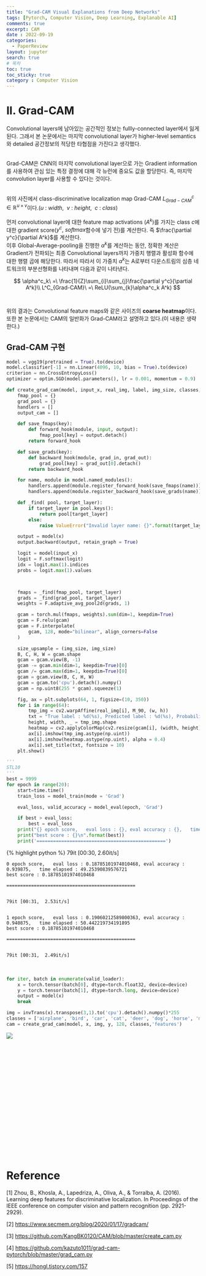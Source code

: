 ```yaml
---
title: "Grad-CAM Visual Explanations from Deep Networks"
tags: [Pytorch, Computer Vision, Deep Learning, Explanable AI]
comments: true
excerpt: CAM
date : 2022-09-19
categories: 
  - PaperReview
layout: jupyter
search: true
# 목차
toc: true  
toc_sticky: true 
category : Computer Vision
---
```


<style scoped>
    .long {
        height : 300px;
        overflow : auto;
    }
</style>

# II. Grad-CAM

Convolutional layers에 남아있는 공간적인 정보는 fullly-connected layer에서 잃게 된다. 그래서 본 논문에서는 마지막 convolutional layer가 higher-level semantics와 detailed 공간정보의 적당한 타협점을 가진다고 생각했다.<br><br>

Grad-CAM은 CNN의 마지막 convolutional layer으로 가는 Gradient information를 사용하여 관심 있는 특정 결정에 대해 각 뉴런에 중요도 값을 할당한다. 즉, 마지막 convolution layer를 사용할 수 있다는 것이다.<br><br>

위의 사진에서 class-discriminative localization map Grad-CAM $L^c_{Grad-CAM}\in \mathbb{R}^{u \times v}$이다.($u\ :\ width,\ \ v\ :\ height,\ \ c\ :\ class$)
<br><br>
먼저 convolutional layer에 대한 feature map activations ($A^k$)를 가지는 class $c$에 대한 gradient score($y^c,\ softmax$함수에 넣기 전)를 계산한다. 즉 $\frac{\partial y^c}{\partial A^k}$를 계산한다. <br>
이후 Global-Average-pooling을 진행한 $\alpha^k$를 계산하는 동안, 정확한 계산은 Gradient가 전파되는 최종 Convolutional layers까지 가중치 행렬과 활성화 함수에 대한 행렬 곱에 해당한다. 따라서 따라서 이 가중치 $\alpha^k$는 A로부터 다운스트림의 심층 네트워크의 부분선형화를 나타내며 다음과 같이 나타낸다.

$$
\alpha^c_k\ =\ \frac{1}{Z}\sum_{i}\sum_{j}\frac{\partial y^c}{\partial A^k}\\ L^C_{Grad-CAM}\ =\ ReLU(\sum_{k}\alpha^c_k A^k)
$$
<br><br>
위의 결과는 Convolutional feature maps와 같은 사이즈의 **coarse heatmap**이다.
또한 본 논문에서는 CAM의 일반화가 Grad-CAM라고 설명하고 있다.(이 내용은 생략한다.) 

## Grad-CAM 구현


```python
model = vgg19(pretrained = True).to(device)
model.classifier[-1] = nn.Linear(4096, 10, bias = True).to(device)
criterion = nn.CrossEntropyLoss()
optimizer = optim.SGD(model.parameters(), lr = 0.001, momentum = 0.9)
```


```python
def create_grad_cam(model, input_x, real_img, label, img_size, classes, target_layer):
    fmap_pool = {}
    grad_pool = {}
    handlers = []
    output_cam = []

    def save_fmaps(key):
        def forward_hook(module, input, output):
            fmap_pool[key] = output.detach()
        return forward_hook

    def save_grads(key):
        def backward_hook(module, grad_in, grad_out):
            grad_pool[key] = grad_out[0].detach()
        return backward_hook

    for name, module in model.named_modules():
        handlers.append(module.register_forward_hook(save_fmaps(name)))
        handlers.append(module.register_backward_hook(save_grads(name)))

    def _find( pool, target_layer):
        if target_layer in pool.keys():
            return pool[target_layer]
        else:
            raise ValueError("Invalid layer name: {}".format(target_layer))

    output = model(x)
    output.backward(output, retain_graph = True)

    logit = model(input_x)
    logit = F.softmax(logit)
    idx = logit.max(1).indices
    probs = logit.max(1).values



    fmaps = _find(fmap_pool, target_layer)
    grads = _find(grad_pool, target_layer)
    weights = F.adaptive_avg_pool2d(grads, 1)

    gcam = torch.mul(fmaps, weights).sum(dim=1, keepdim=True)
    gcam = F.relu(gcam)
    gcam = F.interpolate(
        gcam, 128, mode="bilinear", align_corners=False
    )

    size_upsample = (img_size, img_size)
    B, C, H, W = gcam.shape
    gcam = gcam.view(B, -1)
    gcam -= gcam.min(dim=1, keepdim=True)[0]
    gcam /= gcam.max(dim=1, keepdim=True)[0]
    gcam = gcam.view(B, C, H, W)
    gcam = gcam.to('cpu').detach().numpy()
    gcam = np.uint8(255 * gcam).squeeze(1)

    fig, ax = plt.subplots(64, 1, figsize=(10, 350))
    for i in range(64):
        tmp_img = cv2.warpAffine(real_img[i], M_90, (w, h))
        txt = "True label : %d(%s), Predicted label : %d(%s), Probability : %.2f" % (label[i].item(), classes[label[i].item()], idx[i].item(), classes[idx[i].item()], probs[i].item())
        height, width, _ = tmp_img.shape
        heatmap = cv2.applyColorMap(cv2.resize(gcam[i], (width, height)), cv2.COLORMAP_RAINBOW)
        ax[i].imshow(tmp_img.astype(np.uint))
        ax[i].imshow(heatmap.astype(np.uint), alpha = 0.4)
        ax[i].set_title(txt, fontsize = 10)
    plt.show()    

```


```python
'''
STL10
'''
best = 9999
for epoch in range(20):
    start=time.time()
    train_loss = model_train(mode = 'Grad')

    eval_loss, valid_accuracy = model_eval(epoch, 'Grad')

    if best > eval_loss:
        best = eval_loss
    print("{} epoch score,   eval loss : {}, eval accuracy : {},   time elapsed : {}".format(epoch, eval_loss, valid_accuracy,time.time() - start))
    print("best score : {}\n".format(best))
    print('===============================================')
```

<div class = long>
{% highlight python %}
    79it [00:30,  2.60it/s]
    

    0 epoch score,   eval loss : 0.18785101974010468, eval accuracy : 0.939875,   time elapsed : 49.25390839576721
    best score : 0.18785101974010468
    
    ===============================================
    

    79it [00:31,  2.53it/s]
    

    1 epoch score,   eval loss : 0.19060212589800363, eval accuracy : 0.940875,   time elapsed : 50.442219734191895
    best score : 0.18785101974010468
    
    ===============================================
    

    79it [00:31,  2.49it/s]
    

    2 epoch score,   eval loss : 0.2004742234125734, eval accuracy : 0.940625,   time elapsed : 51.00742697715759
    best score : 0.18785101974010468
    
    ===============================================
    

    79it [00:32,  2.46it/s]
    

    3 epoch score,   eval loss : 0.17100459837913518, eval accuracy : 0.94875,   time elapsed : 51.45760631561279
    best score : 0.17100459837913518
    
    ===============================================
    

    79it [00:32,  2.43it/s]
    

    4 epoch score,   eval loss : 0.21955611729621893, eval accuracy : 0.9385,   time elapsed : 52.03212809562683
    best score : 0.17100459837913518
    
    ===============================================
    

    79it [00:32,  2.43it/s]
    

    5 epoch score,   eval loss : 0.2255802784785628, eval accuracy : 0.9405,   time elapsed : 52.10357117652893
    best score : 0.17100459837913518
    
    ===============================================
    

    79it [00:32,  2.43it/s]
    

    6 epoch score,   eval loss : 0.21616217952780425, eval accuracy : 0.9485,   time elapsed : 52.01284456253052
    best score : 0.17100459837913518
    
    ===============================================
    

    79it [00:32,  2.43it/s]
    

    7 epoch score,   eval loss : 0.19647681984677917, eval accuracy : 0.949875,   time elapsed : 52.05117988586426
    best score : 0.17100459837913518
    
    ===============================================
    

    79it [00:32,  2.43it/s]
    

    8 epoch score,   eval loss : 0.21037958858162167, eval accuracy : 0.945375,   time elapsed : 52.08625030517578
    best score : 0.17100459837913518
    
    ===============================================
    

    79it [00:32,  2.43it/s]
    

    9 epoch score,   eval loss : 0.19549667561799286, eval accuracy : 0.954125,   time elapsed : 51.9943368434906
    best score : 0.17100459837913518
    
    ===============================================
    

    79it [00:32,  2.43it/s]
    

    10 epoch score,   eval loss : 0.1909742392972112, eval accuracy : 0.9515,   time elapsed : 52.049251079559326
    best score : 0.17100459837913518
    
    ===============================================
    

    79it [00:32,  2.43it/s]
    

    11 epoch score,   eval loss : 0.19697506992146385, eval accuracy : 0.954375,   time elapsed : 51.959964990615845
    best score : 0.17100459837913518
    
    ===============================================
    

    79it [00:32,  2.43it/s]
    

    12 epoch score,   eval loss : 0.20169063849747176, eval accuracy : 0.9545,   time elapsed : 52.062161684036255
    best score : 0.17100459837913518
    
    ===============================================
    

    79it [00:32,  2.43it/s]
    

    13 epoch score,   eval loss : 0.21628177276859054, eval accuracy : 0.9515,   time elapsed : 52.05464744567871
    best score : 0.17100459837913518
    
    ===============================================
    

    79it [00:32,  2.42it/s]
    

    14 epoch score,   eval loss : 0.20970297218346975, eval accuracy : 0.95325,   time elapsed : 52.072774171829224
    best score : 0.17100459837913518
    
    ===============================================
    

    79it [00:32,  2.43it/s]
    

    15 epoch score,   eval loss : 0.21972980161092695, eval accuracy : 0.952875,   time elapsed : 51.99079871177673
    best score : 0.17100459837913518
    
    ===============================================
    

    79it [00:32,  2.43it/s]
    

    16 epoch score,   eval loss : 0.21851732936629562, eval accuracy : 0.954125,   time elapsed : 52.051114082336426
    best score : 0.17100459837913518
    
    ===============================================
    

    79it [00:32,  2.43it/s]
    

    17 epoch score,   eval loss : 0.22268633013498038, eval accuracy : 0.952875,   time elapsed : 52.0331072807312
    best score : 0.17100459837913518
    
    ===============================================
    

    79it [00:32,  2.43it/s]
    

    18 epoch score,   eval loss : 0.22275295946607365, eval accuracy : 0.95375,   time elapsed : 52.00172781944275
    best score : 0.17100459837913518
    
    ===============================================
    

    79it [00:32,  2.43it/s]
    

    19 epoch score,   eval loss : 0.22606607300171178, eval accuracy : 0.954375,   time elapsed : 52.00130271911621
    best score : 0.17100459837913518
    
    ===============================================
{% endhighlight %}
</div>
<br>    


```python
for iter, batch in enumerate(valid_loader):
    x = torch.tensor(batch[0], dtype=torch.float32, device=device)
    y = torch.tensor(batch[1], dtype=torch.long, device=device)
    output = model(x)
    break

img = invTrans(x).transpose(3,1).to('cpu').detach().numpy()*255
classes = ['airplane', 'bird', 'car', 'cat', 'deer', 'dog', 'horse', 'monkey', 'ship', 'truck']
cam = create_grad_cam(model, x, img, y, 128, classes,'features')
```

<div class = long>
<img src = "/images/2022_09_19_Grad_CAM_Visual_Explanations_from_Deep_Networks_files/2022_09_19_Grad_CAM_Visual_Explanations_from_Deep_Networks_28_0.png">
</div>
<br>


# Reference
[1] Zhou, B., Khosla, A., Lapedriza, A., Oliva, A., & Torralba, A. (2016). Learning deep features for discriminative localization. In Proceedings of the IEEE conference on computer vision and pattern recognition (pp. 2921-2929).

[2] https://www.secmem.org/blog/2020/01/17/gradcam/

[3] https://github.com/KangBK0120/CAM/blob/master/create_cam.py

[4] https://github.com/kazuto1011/grad-cam-pytorch/blob/master/grad_cam.py

[5] https://hongl.tistory.com/157

